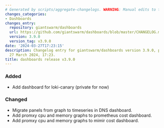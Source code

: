 ```yaml
---
# Generated by scripts/aggregate-changelogs. WARNING: Manual edits to this files will be overwritten.
changes_categories:
- Dashboards
changes_entry:
  repository: giantswarm/dashboards
  url: https://github.com/giantswarm/dashboards/blob/master/CHANGELOG.md#390---2024-03-27
  version: 3.9.0
  version_tag: v3.9.0
date: '2024-03-27T17:23:15'
description: Changelog entry for giantswarm/dashboards version 3.9.0, published on
  27 March 2024, 17:23.
title: dashboards release v3.9.0
---
```


### Added
- Add dashboard for loki-canary (private for now)
### Changed
- Migrate panels from graph to timeseries in DNS dashboard.
- Add promxy cpu and memory graphs to prometheus cost dashboard.
- Add promxy cpu and memory graphs to mimir cost dashboard.
